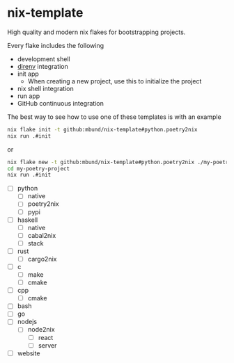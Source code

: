 # nix-template
High quality and modern nix flakes for bootstrapping projects.

Every flake includes the following
- development shell
- [direnv](https://direnv.net/) integration
- init app
  - When creating a new project, use this to initialize the project
- nix shell integration
- run app
- GitHub continuous integration

The best way to see how to use one of these templates is with an example
```sh
nix flake init -t github:mbund/nix-template#python.poetry2nix
nix run .#init
```
or
```sh
nix flake new -t github:mbund/nix-template#python.poetry2nix ./my-poetry-project
cd my-poetry-project
nix run .#init
```

- [ ] python
  - [ ] native
  - [ ] poetry2nix
  - [ ] pypi
- [ ] haskell
  - [ ] native
  - [ ] cabal2nix
  - [ ] stack
- [ ] rust
  - [ ] cargo2nix
- [ ] c
  - [ ] make
  - [ ] cmake
- [ ] cpp
  - [ ] cmake
- [ ] bash
- [ ] go
- [ ] nodejs
  - [ ] node2nix
    - [ ] react
    - [ ] server
- [ ] website
